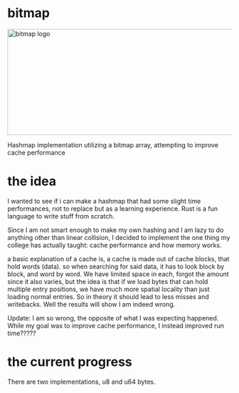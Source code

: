 # bitmap
<img width="536" height="238" alt="bitmap logo" src="https://github.com/user-attachments/assets/357162d5-5d10-490d-bb42-2ace3c291e4f" />


Hashmap implementation utilizing a bitmap array, attempting to improve cache performance

# the idea 
I wanted to see if i can make a hashmap that had some slight time performances, not to replace but as a learning experience. Rust is a fun language to write stuff from scratch. 

Since I am not smart enough to make my own hashing and I am lazy to do anything other than linear collision, I decided to implement the one thing my college has actually taught: cache performance and how memory works. 

a basic explanation of a cache is, a cache is made out of cache blocks, that hold words (data). so when searching for said data, it has to look block by block, and word by word. We have limited space in each, forgot the amount since it also varies, but the idea is that if we load bytes that can hold multiple entry positions, we have much more spatial locality than just loading normal entries. So in theory it should lead to less misses and writebacks. Well the results will show I am indeed wrong. 

Update: I am so wrong, the opposite of what I was expecting happened. While my goal was to improve cache performance, I instead improved run time????? 

# the current progress
There are two implementations, u8 and u64 bytes. 


